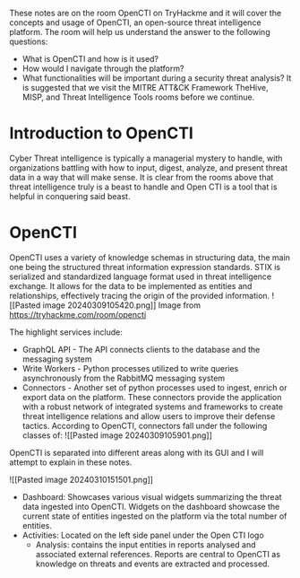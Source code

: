 These notes are on the room OpenCTI on TryHackme and it will cover the concepts and usage of OpenCTI, an open-source threat intelligence platform. The room will help us understand the answer to the following questions:
- What is OpenCTI and how is it used?
- How would I navigate through the platform?
- What functionalities will be important during a security threat analysis?
It is suggested that we visit the MITRE ATT&CK Framework TheHive, MISP, and Threat Intelligence Tools rooms before we continue.

# Introduction to OpenCTI

Cyber Threat intelligence is typically a managerial mystery to handle, with organizations battling with how to input, digest, analyze, and present threat data in a way that will make sense. It is clear from the rooms above that threat intelligence truly is a beast to handle and Open CTI is a tool that is helpful in conquering said beast. 

# OpenCTI 

OpenCTI uses a variety of knowledge schemas in structuring data, the main one being the structured threat information expression standards. STIX is serialized and standardized language format used in threat intelligence exchange. It allows for the data to be implemented as entities and relationships, effectively tracing the origin of the provided information.
![[Pasted image 20240309105420.png]]
Image from https://tryhackme.com/room/opencti

The highlight services include:
- GraphQL API - The API connects clients to the database and the messaging system
- Write Workers - Python processes utilized to write queries asynchronously from the RabbitMQ messaging system
- Connectors - Another set of python processes used to ingest, enrich or export data on the platform. These connectors provide the application with a robust network of integrated systems and frameworks to create threat intelligence relations and allow users to improve their defense tactics. 
According to OpenCTI, connectors fall under the following classes of:
![[Pasted image 20240309105901.png]]

OpenCTI is separated into different areas along with its GUI and I will attempt to explain in these notes.

![[Pasted image 20240310151501.png]]

- Dashboard:  Showcases various visual widgets summarizing the threat data ingested into OpenCTI. Widgets on the dashboard showcase the current state of entities ingested on the platform via the total number of entities.
- Activities: Located on the left side panel under the Open CTI logo
	- Analysis: contains the input entities in reports analysed and associated external references. Reports are central to OpenCTI as knowledge on threats and events are extracted and processed.